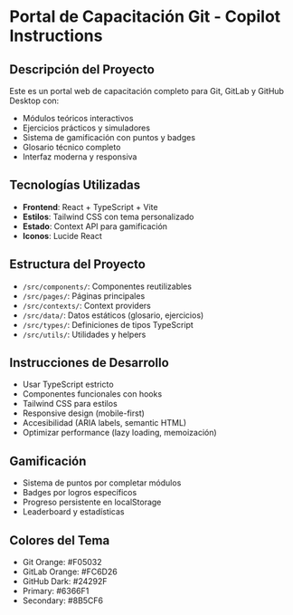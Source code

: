 <!-- Use this file to provide workspace-specific custom instructions to Copilot. For more details, visit https://code.visualstudio.com/docs/copilot/copilot-customization#_use-a-githubcopilotinstructionsmd-file -->

# Portal de Capacitación Git - Copilot Instructions

## Descripción del Proyecto
Este es un portal web de capacitación completo para Git, GitLab y GitHub Desktop con:
- Módulos teóricos interactivos
- Ejercicios prácticos y simuladores
- Sistema de gamificación con puntos y badges
- Glosario técnico completo
- Interfaz moderna y responsiva

## Tecnologías Utilizadas
- **Frontend**: React + TypeScript + Vite
- **Estilos**: Tailwind CSS con tema personalizado
- **Estado**: Context API para gamificación
- **Iconos**: Lucide React

## Estructura del Proyecto
- `/src/components/`: Componentes reutilizables
- `/src/pages/`: Páginas principales
- `/src/contexts/`: Context providers
- `/src/data/`: Datos estáticos (glosario, ejercicios)
- `/src/types/`: Definiciones de tipos TypeScript
- `/src/utils/`: Utilidades y helpers

## Instrucciones de Desarrollo
- Usar TypeScript estricto
- Componentes funcionales con hooks
- Tailwind CSS para estilos
- Responsive design (mobile-first)
- Accesibilidad (ARIA labels, semantic HTML)
- Optimizar performance (lazy loading, memoización)

## Gamificación
- Sistema de puntos por completar módulos
- Badges por logros específicos
- Progreso persistente en localStorage
- Leaderboard y estadísticas

## Colores del Tema
- Git Orange: #F05032
- GitLab Orange: #FC6D26
- GitHub Dark: #24292F
- Primary: #6366F1
- Secondary: #8B5CF6
